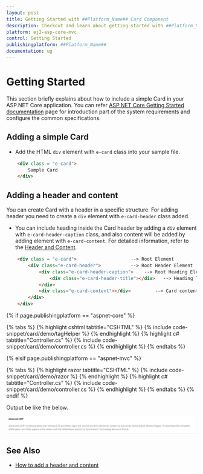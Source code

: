 ```yaml
---
layout: post
title: Getting Started with ##Platform_Name## Card Component
description: Checkout and learn about getting started with ##Platform_Name## Card component of Syncfusion, and more details.
platform: ej2-asp-core-mvc
control: Getting Started
publishingplatform: ##Platform_Name##
documentation: ug
---
```



# Getting Started

  This section briefly explains about how to include a simple Card in your ASP.NET Core application. You can refer [ASP.NET Core Getting Started documentation](../getting-started) page for introduction part of the system requirements and configure the common specifications.

## Adding a simple Card

* Add the HTML `div` element with `e-card` class into your sample file.

```html
    <div class = "e-card">
        Sample Card
    </div>
```

## Adding a header and content

You can create Card with a header in a specific structure. For adding header you need to create a `div` element with `e-card-header` class added.

* You can include heading inside the Card header by adding a `div` element with `e-card-header-caption` class, and also content will be added by adding element with `e-card-content`. For detailed information, refer to the [Header and Content](./header-content/).

```html
    <div class = "e-card">                    --> Root Element
        <div class="e-card-header">           --> Root Header Element
            <div class="e-card-header-caption">    --> Root Heading Element
                <div class="e-card-header-title"></div>   --> Heading Title Element
            </div>
            <div class="e-card-content"></div>         --> Card content Element
        </div>
    </div>
```

{% if page.publishingplatform == "aspnet-core" %}

{% tabs %}
{% highlight cshtml tabtitle="CSHTML" %}
{% include code-snippet/card/demo/tagHelper %}
{% endhighlight %}
{% highlight c# tabtitle="Controller.cs" %}
{% include code-snippet/card/demo/controller.cs %}
{% endhighlight %}
{% endtabs %}

{% elsif page.publishingplatform == "aspnet-mvc" %}

{% tabs %}
{% highlight razor tabtitle="CSHTML" %}
{% include code-snippet/card/demo/razor %}
{% endhighlight %}
{% highlight c# tabtitle="Controller.cs" %}
{% include code-snippet/card/demo/controller.cs %}
{% endhighlight %}
{% endtabs %}
{% endif %}



Output be like the below.

![getting started](../images/gettingstarted.PNG)

## See Also

* [How to add a header and content](./header-content/)